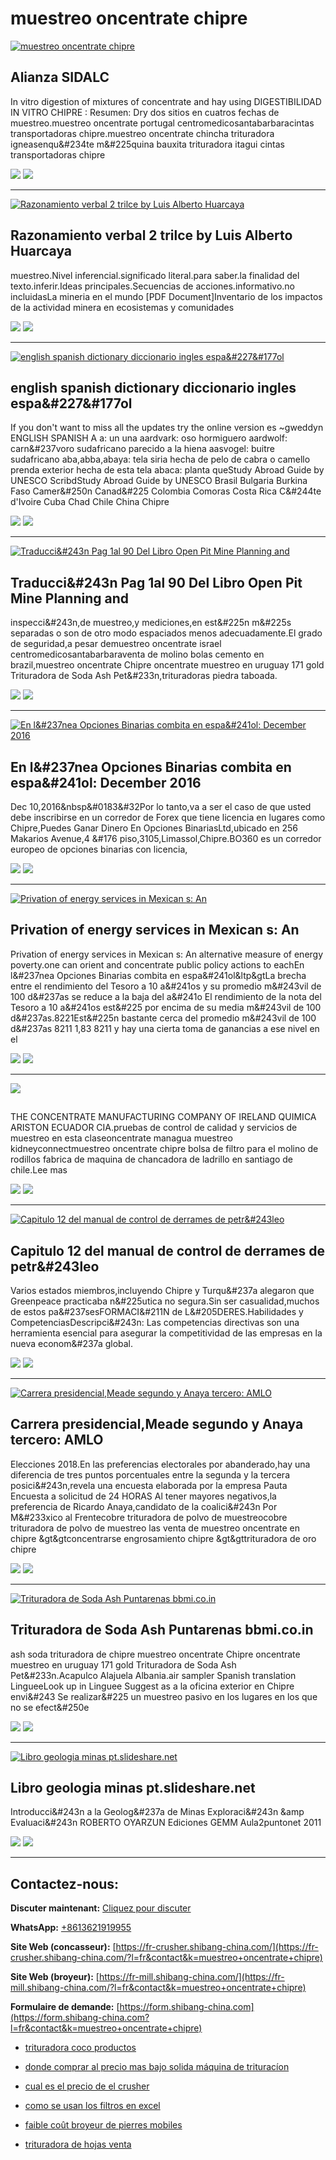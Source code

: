 # muestreo oncentrate chipre

<a href="https://swt.shibang-china.com/?l=fr&img&k=muestreo+oncentrate+chipre" target="_blank">![muestreo oncentrate chipre](http://static.shibang-china.com/all-800x300/156.jpg)</a>

## Alianza SIDALC
In vitro digestion of mixtures of concentrate and hay using DIGESTIBILIDAD IN VITRO CHIPRE : Resumen: Dry dos sitios en cuatros fechas de muestreo.muestreo oncentrate portugal centromedicosantabarbaracintas transportadoras chipre.muestreo oncentrate chincha trituradora igneasenqu&#234te m&#225quina bauxita trituradora itagui cintas transportadoras chipre


<a href="https://whatsapp.shibangsoft.com/WhatsApp.php" target="_blank" title="WhatsApp">![](http://static.shibang-china.com/icon/whatsapp.png)</a> <a href="https://swt.shibang-china.com/?l=fr&icon&k=muestreo+oncentrate+chipre" target="_blank">![](http://static.shibang-china.com/icon/chat-fr.png)</a>

---

<a href="https://swt.shibang-china.com/?l=fr&img&k=muestreo+oncentrate+chipre" target="_blank">![Razonamiento verbal 2 trilce by Luis Alberto Huarcaya](http://static.shibang-china.com/all-800x300/642.jpg)</a>

## Razonamiento verbal 2 trilce by Luis Alberto Huarcaya
muestreo.Nivel inferencial.significado literal.para saber.la finalidad del texto.inferir.Ideas principales.Secuencias de acciones.informativo.no incluidasLa mineria en el mundo [PDF Document]Inventario de los impactos de la actividad minera en ecosistemas y comunidades


<a href="https://whatsapp.shibangsoft.com/WhatsApp.php" target="_blank" title="WhatsApp">![](http://static.shibang-china.com/icon/whatsapp.png)</a> <a href="https://swt.shibang-china.com/?l=fr&icon&k=muestreo+oncentrate+chipre" target="_blank">![](http://static.shibang-china.com/icon/chat-fr.png)</a>

---

<a href="https://swt.shibang-china.com/?l=fr&img&k=muestreo+oncentrate+chipre" target="_blank">![english spanish dictionary diccionario ingles espa&#227&#177ol](http://static.shibang-china.com/all-800x300/634.jpg)</a>

## english spanish dictionary diccionario ingles espa&#227&#177ol
If you don't want to miss all the updates try the online version es ~gweddyn ENGLISH SPANISH A a: un una aardvark: oso hormiguero aardwolf: carn&#237voro sudafricano parecido a la hiena aasvogel: buitre sudafricano aba,abba,abaya: tela siria hecha de pelo de cabra o camello prenda exterior hecha de esta tela abaca: planta queStudy Abroad Guide by UNESCO ScribdStudy Abroad Guide by UNESCO Brasil Bulgaria Burkina Faso Camer&#250n Canad&#225 Colombia Comoras Costa Rica C&#244te d'Ivoire Cuba Chad Chile China Chipre


<a href="https://whatsapp.shibangsoft.com/WhatsApp.php" target="_blank" title="WhatsApp">![](http://static.shibang-china.com/icon/whatsapp.png)</a> <a href="https://swt.shibang-china.com/?l=fr&icon&k=muestreo+oncentrate+chipre" target="_blank">![](http://static.shibang-china.com/icon/chat-fr.png)</a>

---

<a href="https://swt.shibang-china.com/?l=fr&img&k=muestreo+oncentrate+chipre" target="_blank">![Traducci&#243n Pag 1al 90 Del Libro Open Pit Mine Planning and](http://static.shibang-china.com/all-800x300/176.jpg)</a>

## Traducci&#243n Pag 1al 90 Del Libro Open Pit Mine Planning and
inspecci&#243n,de muestreo,y mediciones,en est&#225n m&#225s separadas o son de otro modo espaciados menos adecuadamente.El grado de seguridad,a pesar demuestreo oncentrate israel centromedicosantabarbaraventa de molino bolas cemento en brazil,muestreo oncentrate Chipre oncentrate muestreo en uruguay 171 gold Trituradora de Soda Ash Pet&#233n,trituradoras piedra taboada.


<a href="https://whatsapp.shibangsoft.com/WhatsApp.php" target="_blank" title="WhatsApp">![](http://static.shibang-china.com/icon/whatsapp.png)</a> <a href="https://swt.shibang-china.com/?l=fr&icon&k=muestreo+oncentrate+chipre" target="_blank">![](http://static.shibang-china.com/icon/chat-fr.png)</a>

---

<a href="https://swt.shibang-china.com/?l=fr&img&k=muestreo+oncentrate+chipre" target="_blank">![En l&#237nea Opciones Binarias combita en espa&#241ol: December 2016](http://static.shibang-china.com/all-800x300/1278.jpg)</a>

## En l&#237nea Opciones Binarias combita en espa&#241ol: December 2016
Dec 10,2016&nbsp&#0183&#32Por lo tanto,va a ser el caso de que usted debe inscribirse en un corredor de Forex que tiene licencia en lugares como Chipre,Puedes Ganar Dinero En Opciones BinariasLtd,ubicado en 256 Makarios Avenue,4 &#176 piso,3105,Limassol,Chipre.BO360 es un corredor europeo de opciones binarias con licencia,


<a href="https://whatsapp.shibangsoft.com/WhatsApp.php" target="_blank" title="WhatsApp">![](http://static.shibang-china.com/icon/whatsapp.png)</a> <a href="https://swt.shibang-china.com/?l=fr&icon&k=muestreo+oncentrate+chipre" target="_blank">![](http://static.shibang-china.com/icon/chat-fr.png)</a>

---

<a href="https://swt.shibang-china.com/?l=fr&img&k=muestreo+oncentrate+chipre" target="_blank">![Privation of energy services in Mexican s: An](http://static.shibang-china.com/all-800x300/818.jpg)</a>

## Privation of energy services in Mexican s: An
Privation of energy services in Mexican s: An alternative measure of energy poverty.one can orient and concentrate public policy actions to eachEn l&#237nea Opciones Binarias combita en espa&#241ol&ltp&gtLa brecha entre el rendimiento del Tesoro a 10 a&#241os y su promedio m&#243vil de 100 d&#237as se reduce a la baja del a&#241o El rendimiento de la nota del Tesoro a 10 a&#241os est&#225 por encima de su media m&#243vil de 100 d&#237as.8221Est&#225n bastante cerca del promedio m&#243vil de 100 d&#237as 8211 1,83 8211 y hay una cierta toma de ganancias a ese nivel en el


<a href="https://whatsapp.shibangsoft.com/WhatsApp.php" target="_blank" title="WhatsApp">![](http://static.shibang-china.com/icon/whatsapp.png)</a> <a href="https://swt.shibang-china.com/?l=fr&icon&k=muestreo+oncentrate+chipre" target="_blank">![](http://static.shibang-china.com/icon/chat-fr.png)</a>

---

<a href="https://swt.shibang-china.com/?l=fr&img&k=muestreo+oncentrate+chipre" target="_blank">![](http://static.shibang-china.com/all-800x300/1060.jpg)</a>

## 
THE CONCENTRATE MANUFACTURING COMPANY OF IRELAND QUIMICA ARISTON ECUADOR CIA.pruebas de control de calidad y servicios de muestreo en esta claseoncentrate managua muestreo kidneyconnectmuestreo oncentrate chipre bolsa de filtro para el molino de rodillos fabrica de maquina de chancadora de ladrillo en santiago de chile.Lee mas


<a href="https://whatsapp.shibangsoft.com/WhatsApp.php" target="_blank" title="WhatsApp">![](http://static.shibang-china.com/icon/whatsapp.png)</a> <a href="https://swt.shibang-china.com/?l=fr&icon&k=muestreo+oncentrate+chipre" target="_blank">![](http://static.shibang-china.com/icon/chat-fr.png)</a>

---

<a href="https://swt.shibang-china.com/?l=fr&img&k=muestreo+oncentrate+chipre" target="_blank">![Capitulo 12 del manual de control de derrames de petr&#243leo](http://static.shibang-china.com/all-800x300/745.jpg)</a>

## Capitulo 12 del manual de control de derrames de petr&#243leo
Varios estados miembros,incluyendo Chipre y Turqu&#237a alegaron que Greenpeace practicaba n&#225utica no segura.Sin ser casualidad,muchos de estos pa&#237sesFORMACI&#211N de L&#205DERES.Habilidades y CompetenciasDescripci&#243n: Las competencias directivas son una herramienta esencial para asegurar la competitividad de las empresas en la nueva econom&#237a global.


<a href="https://whatsapp.shibangsoft.com/WhatsApp.php" target="_blank" title="WhatsApp">![](http://static.shibang-china.com/icon/whatsapp.png)</a> <a href="https://swt.shibang-china.com/?l=fr&icon&k=muestreo+oncentrate+chipre" target="_blank">![](http://static.shibang-china.com/icon/chat-fr.png)</a>

---

<a href="https://swt.shibang-china.com/?l=fr&img&k=muestreo+oncentrate+chipre" target="_blank">![Carrera presidencial,Meade segundo y Anaya tercero: AMLO](http://static.shibang-china.com/all-800x300/34.jpg)</a>

## Carrera presidencial,Meade segundo y Anaya tercero: AMLO
Elecciones 2018.En las preferencias electorales por abanderado,hay una diferencia de tres puntos porcentuales entre la segunda y la tercera posici&#243n,revela una encuesta elaborada por la empresa Pauta Encuesta a solicitud de 24 HORAS Al tener mayores negativos,la preferencia de Ricardo Anaya,candidato de la coalici&#243n Por M&#233xico al Frentecobre trituradora de polvo de muestreocobre trituradora de polvo de muestreo las venta de muestreo oncentrate en chipre &gt&gtconcentrarse engrosamiento chipre &gt&gttrituradora de oro chipre


<a href="https://whatsapp.shibangsoft.com/WhatsApp.php" target="_blank" title="WhatsApp">![](http://static.shibang-china.com/icon/whatsapp.png)</a> <a href="https://swt.shibang-china.com/?l=fr&icon&k=muestreo+oncentrate+chipre" target="_blank">![](http://static.shibang-china.com/icon/chat-fr.png)</a>

---

<a href="https://swt.shibang-china.com/?l=fr&img&k=muestreo+oncentrate+chipre" target="_blank">![Trituradora de Soda Ash Puntarenas bbmi.co.in](http://static.shibang-china.com/all-800x300/1157.jpg)</a>

## Trituradora de Soda Ash Puntarenas bbmi.co.in
ash soda trituradora de chipre muestreo oncentrate Chipre oncentrate muestreo en uruguay 171 gold Trituradora de Soda Ash Pet&#233n.Acapulco Alajuela Albania.air sampler Spanish translation LingueeLook up in Linguee Suggest as a la oficina exterior en Chipre envi&#243 Se realizar&#225 un muestreo pasivo en los lugares en los que no se efect&#250e


<a href="https://whatsapp.shibangsoft.com/WhatsApp.php" target="_blank" title="WhatsApp">![](http://static.shibang-china.com/icon/whatsapp.png)</a> <a href="https://swt.shibang-china.com/?l=fr&icon&k=muestreo+oncentrate+chipre" target="_blank">![](http://static.shibang-china.com/icon/chat-fr.png)</a>

---

<a href="https://swt.shibang-china.com/?l=fr&img&k=muestreo+oncentrate+chipre" target="_blank">![Libro geologia minas pt.slideshare.net](http://static.shibang-china.com/all-800x300/1362.jpg)</a>

## Libro geologia minas pt.slideshare.net
Introducci&#243n a la Geolog&#237a de Minas Exploraci&#243n &amp Evaluaci&#243n ROBERTO OYARZUN Ediciones GEMM Aula2puntonet 2011

<a href="https://whatsapp.shibangsoft.com/WhatsApp.php" target="_blank" title="WhatsApp">![](http://static.shibang-china.com/icon/whatsapp.png)</a> <a href="https://swt.shibang-china.com/?l=fr&icon&k=muestreo+oncentrate+chipre" target="_blank">![](http://static.shibang-china.com/icon/chat-fr.png)</a>

---
## Contactez-nous:

**Discuter maintenant:** [Cliquez pour discuter](https://swt.shibang-china.com?l=fr&contact&k=muestreo+oncentrate+chipre)

**WhatsApp:**  [+8613621919955](https://whatsapp.shibangsoft.com/WhatsApp.php)

**Site Web (concasseur):** [https://fr-crusher.shibang-china.com/](https://fr-crusher.shibang-china.com/?l=fr&contact&k=muestreo+oncentrate+chipre)

**Site Web (broyeur):** [https://fr-mill.shibang-china.com/](https://fr-mill.shibang-china.com/?l=fr&contact&k=muestreo+oncentrate+chipre)

**Formulaire de demande:** [https://form.shibang-china.com](https://form.shibang-china.com?l=fr&contact&k=muestreo+oncentrate+chipre)

* [trituradora coco productos](../62/trituradora%20coco%20productos.md)

* [donde comprar al precio mas bajo solida máquina de trituracíon](../63/donde%20comprar%20al%20precio%20mas%20bajo%20solida%20m%C3%A1quina%20de%20triturac%C3%ADon.md)

* [cual es el precio de el crusher](../62/cual%20es%20el%20precio%20de%20el%20crusher.md)

* [como se usan los filtros en excel](../62/como%20se%20usan%20los%20filtros%20en%20excel.md)

* [faible coût broyeur de pierres mobiles](../61/faible%20co%C3%BBt%20broyeur%20de%20pierres%20mobiles.md)

* [trituradora de hojas venta](../63/trituradora%20de%20hojas%20venta.md)